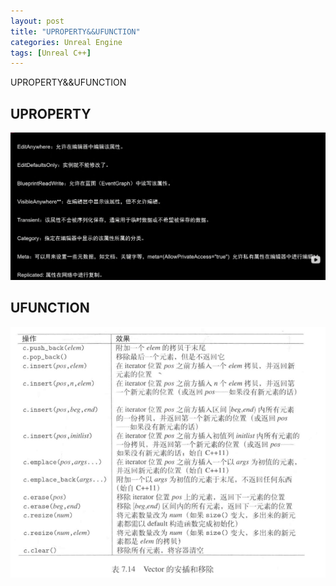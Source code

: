 ```yaml
---
layout: post
title: "UPROPERTY&&UFUNCTION"
categories: Unreal Engine
tags: [Unreal C++]
---
```


UPROPERTY&&UFUNCTION

## UPROPERTY

![My helpful screenshot](/assets/UPROPERTY/1.png)

## UFUNCTION

![My helpful screenshot](/assets/vector/8.png)
